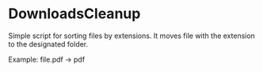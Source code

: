 # DownloadsCleanup
Simple script for sorting files by extensions.
It moves file with the extension to the designated folder.

Example: file.pdf -> pdf
